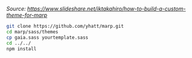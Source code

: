 _Source: https://www.slideshare.net/iktakahiro/how-to-build-a-custom-theme-for-marp_

```bash
git clone https://github.com/yhatt/marp.git
cd marp/sass/themes
cp gaia.sass yourtemplate.sass
cd ../../
npm install
```
